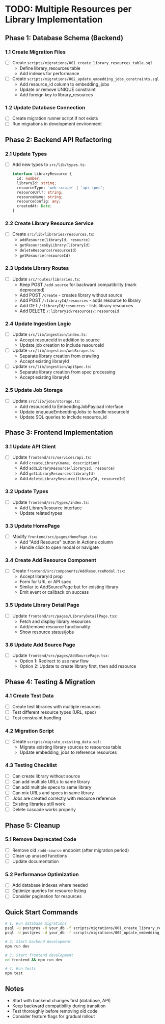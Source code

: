 # TODO: Multiple Resources per Library Implementation

## Phase 1: Database Schema (Backend)

### 1.1 Create Migration Files
- [ ] Create `scripts/migrations/001_create_library_resources_table.sql`
  - Define library_resources table
  - Add indexes for performance
- [ ] Create `scripts/migrations/002_update_embedding_jobs_constraints.sql`
  - Add resource_id column to embedding_jobs
  - Update or remove UNIQUE constraint
  - Add foreign key to library_resources

### 1.2 Update Database Connection
- [ ] Create migration runner script if not exists
- [ ] Run migrations in development environment

## Phase 2: Backend API Refactoring

### 2.1 Update Types
- [ ] Add new types to `src/lib/types.ts`:
  ```typescript
  interface LibraryResource {
    id: number;
    libraryId: string;
    resourceType: 'web-scrape' | 'api-spec';
    resourceUrl?: string;
    resourceName: string;
    resourceConfig: any;
    createdAt: Date;
  }
  ```

### 2.2 Create Library Resource Service
- [ ] Create `src/lib/libraries/resources.ts`:
  - `addResource(libraryId, resource)`
  - `getResourcesByLibrary(libraryId)`
  - `deleteResource(resourceId)`
  - `getResource(resourceId)`

### 2.3 Update Library Routes
- [ ] Update `src/routes/libraries.ts`:
  - Keep POST `/add-source` for backward compatibility (mark deprecated)
  - Add POST `/create` - creates library without source
  - Add POST `/:libraryId/resources` - adds resource to library
  - Add GET `/:libraryId/resources` - lists library resources
  - Add DELETE `/:libraryId/resources/:resourceId`

### 2.4 Update Ingestion Logic
- [ ] Update `src/lib/ingestion/index.ts`:
  - Accept resourceId in addition to source
  - Update job creation to include resourceId
- [ ] Update `src/lib/ingestion/webScrape.ts`:
  - Separate library creation from crawling
  - Accept existing libraryId
- [ ] Update `src/lib/ingestion/apiSpec.ts`:
  - Separate library creation from spec processing
  - Accept existing libraryId

### 2.5 Update Job Storage
- [ ] Update `src/lib/jobs/storage.ts`:
  - Add resourceId to EmbeddingJobPayload interface
  - Update enqueueEmbeddingJobs to handle resourceId
  - Update SQL queries to include resource_id

## Phase 3: Frontend Implementation

### 3.1 Update API Client
- [ ] Update `frontend/src/services/api.ts`:
  - Add `createLibrary(name, description)`
  - Add `addLibraryResource(libraryId, resource)`
  - Add `getLibraryResources(libraryId)`
  - Add `deleteLibraryResource(libraryId, resourceId)`

### 3.2 Update Types
- [ ] Update `frontend/src/types/index.ts`:
  - Add LibraryResource interface
  - Update related types

### 3.3 Update HomePage
- [ ] Modify `frontend/src/pages/HomePage.tsx`:
  - Add "Add Resource" button in Actions column
  - Handle click to open modal or navigate

### 3.4 Create Add Resource Component
- [ ] Create `frontend/src/components/AddResourceModal.tsx`:
  - Accept libraryId prop
  - Form for URL or API spec
  - Similar to AddSourcePage but for existing library
  - Emit event or callback on success

### 3.5 Update Library Detail Page
- [ ] Update `frontend/src/pages/LibraryDetailPage.tsx`:
  - Fetch and display library resources
  - Add/remove resource functionality
  - Show resource status/jobs

### 3.6 Update Add Source Page
- [ ] Update `frontend/src/pages/AddSourcePage.tsx`:
  - Option 1: Redirect to use new flow
  - Option 2: Update to create library first, then add resource

## Phase 4: Testing & Migration

### 4.1 Create Test Data
- [ ] Create test libraries with multiple resources
- [ ] Test different resource types (URL, spec)
- [ ] Test constraint handling

### 4.2 Migration Script
- [ ] Create `scripts/migrate_existing_data.sql`:
  - Migrate existing library sources to resources table
  - Update embedding_jobs to reference resources

### 4.3 Testing Checklist
- [ ] Can create library without source
- [ ] Can add multiple URLs to same library
- [ ] Can add multiple specs to same library
- [ ] Can mix URLs and specs in same library
- [ ] Jobs are created correctly with resource reference
- [ ] Existing libraries still work
- [ ] Delete cascade works properly

## Phase 5: Cleanup

### 5.1 Remove Deprecated Code
- [ ] Remove old `/add-source` endpoint (after migration period)
- [ ] Clean up unused functions
- [ ] Update documentation

### 5.2 Performance Optimization
- [ ] Add database indexes where needed
- [ ] Optimize queries for resource listing
- [ ] Consider pagination for resources

## Quick Start Commands

```bash
# 1. Run database migrations
psql -U postgres -d your_db -f scripts/migrations/001_create_library_resources_table.sql
psql -U postgres -d your_db -f scripts/migrations/002_update_embedding_jobs_constraints.sql

# 2. Start backend development
npm run dev

# 3. Start frontend development
cd frontend && npm run dev

# 4. Run tests
npm test
```

## Notes

- Start with backend changes first (database, API)
- Keep backward compatibility during transition
- Test thoroughly before removing old code
- Consider feature flags for gradual rollout
